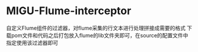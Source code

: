 # MIGU-Flume-interceptor
自定义Flume组件的过滤器，对flume采集的行文本进行处理拼接成需要的格式
下载pom文件和代码之后打包放入flume的lib文件夹即可，在source的配置文件中指定使用该过滤器即可

